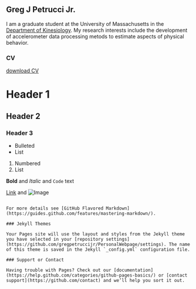 ## Greg J Petrucci Jr.

I am a graduate student at the University of Massachusetts in the [Department of Kinesiology](https://www.umass.edu/sphhs/kinesiology). My research interests include the development of accelerometer data processing metods to estimate aspects of physical behavior.


### CV

[download CV](PetrucciJr_CV_1_6_20.pdf) 

# Header 1
## Header 2
### Header 3

- Bulleted
- List

1. Numbered
2. List

**Bold** and _Italic_ and `Code` text

[Link](url) and ![Image](src)
```

For more details see [GitHub Flavored Markdown](https://guides.github.com/features/mastering-markdown/).

### Jekyll Themes

Your Pages site will use the layout and styles from the Jekyll theme you have selected in your [repository settings](https://github.com/gregpetruccijr/PersonalWebpage/settings). The name of this theme is saved in the Jekyll `_config.yml` configuration file.

### Support or Contact

Having trouble with Pages? Check out our [documentation](https://help.github.com/categories/github-pages-basics/) or [contact support](https://github.com/contact) and we’ll help you sort it out.
